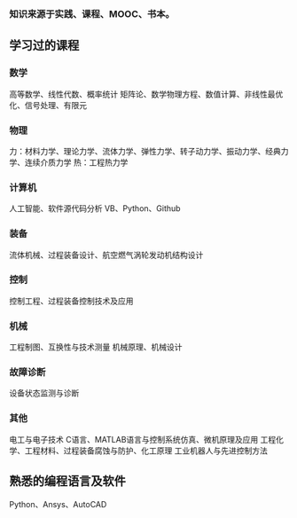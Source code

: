 ### 知识来源于实践、课程、MOOC、书本。

## 学习过的课程

### 数学
高等数学、线性代数、概率统计
矩阵论、数学物理方程、数值计算、非线性最优化、信号处理、有限元

### 物理
力：材料力学、理论力学、流体力学、弹性力学、转子动力学、振动力学、经典力学、连续介质力学
热：工程热力学

### 计算机
人工智能、软件源代码分析
VB、Python、Github

### 装备
流体机械、过程装备设计、航空燃气涡轮发动机结构设计

### 控制
控制工程、过程装备控制技术及应用

### 机械
工程制图、互换性与技术测量
机械原理、机械设计

### 故障诊断
设备状态监测与诊断

### 其他
电工与电子技术
C语言、MATLAB语言与控制系统仿真、微机原理及应用
工程化学、工程材料、过程装备腐蚀与防护、化工原理
工业机器人与先进控制方法

## 熟悉的编程语言及软件
Python、Ansys、AutoCAD
